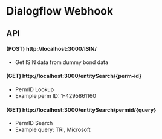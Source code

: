 # Dialogflow Webhook

## API

#### (POST) http://localhost:3000/ISIN/
* Get ISIN data from dummy bond data

#### (GET) http://localhost:3000/entitySearch/{perm-id}
* PermID Lookup
* Example perm ID: 1-4295861160

#### (GET) http://localhost:3000/entitySearch/permid/{query}
* PermID Search
* Example query: TRI, Microsoft
